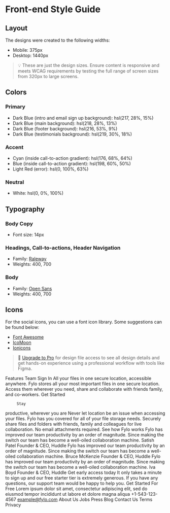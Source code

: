 # Front-end Style Guide

## Layout

The designs were created to the following widths:

- Mobile: 375px
- Desktop: 1440px

> 💡 These are just the design sizes. Ensure content is responsive and meets WCAG requirements by testing the full range of screen sizes from 320px to large screens.

## Colors

### Primary

- Dark Blue (intro and email sign up background): hsl(217, 28%, 15%)
- Dark Blue (main background): hsl(218, 28%, 13%)
- Dark Blue (footer background): hsl(216, 53%, 9%)
- Dark Blue (testimonials background): hsl(219, 30%, 18%)

### Accent

- Cyan (inside call-to-action gradient): hsl(176, 68%, 64%)
- Blue (inside call-to-action gradient): hsl(198, 60%, 50%)
- Light Red (error): hsl(0, 100%, 63%)

### Neutral

- White: hsl(0, 0%, 100%)

## Typography

### Body Copy

- Font size: 14px

### Headings, Call-to-actions, Header Navigation

- Family: [Raleway](https://fonts.google.com/specimen/Raleway)
- Weights: 400, 700

### Body

- Family: [Open Sans](https://fonts.google.com/specimen/Open+Sans)
- Weights: 400, 700

## Icons

For the social icons, you can use a font icon library. Some suggestions can be found below:

- [Font Awesome](https://fontawesome.com/)
- [IcoMoon](https://icomoon.io/)
- [Ionicons](https://ionicons.com/)

> 💎 [Upgrade to Pro](https://www.frontendmentor.io/pro?ref=style-guide) for design file access to see all design details and get hands-on experience using a professional workflow with tools like Figma.

Features Team Sign In All your files in one secure location, accessible
anywhere. Fylo stores all your most important files in one secure location.
Access them wherever you need, share and collaborate with friends family,
and co-workers. Get Started

         Stay

productive, wherever you are Never let location be an issue when accessing
your files. Fylo has you covered for all of your file storage needs.
Securely share files and folders with friends, family and colleagues for
live collaboration. No email attachments required. See how Fylo works Fylo
has improved our team productivity by an order of magnitude. Since making
the switch our team has become a well-oiled collaboration machine. Satish
Patel Founder & CEO, Huddle Fylo has improved our team productivity by an
order of magnitude. Since making the switch our team has become a well-oiled
collaboration machine. Bruce McKenzie Founder & CEO, Huddle Fylo has
improved our team productivity by an order of magnitude. Since making the
switch our team has become a well-oiled collaboration machine. Iva Boyd
Founder & CEO, Huddle Get early access today It only takes a minute to sign
up and our free starter tier is extremely generous. If you have any
questions, our support team would be happy to help you. Get Started For Free
Lorem ipsum dolor sit amet, consectetur adipiscing elit, sed do eiusmod
tempor incididunt ut labore et dolore magna aliqua +1-543-123-4567
example@fylo.com About Us Jobs Press Blog Contact Us Terms Privacy

  <!-- <script
    type="module"
    src="https://cdn.jsdelivr.net/npm/@bufferhead/nightowl@0.0.14/dist/nightowl.js"
  ></script>

  <script type="module">
    import { createNightowl } from "@bufferhead/nightowl";

    createNightowl({
      defaultMode: "dark",
      toggleButtonMode: "newState",
    });
  </script> -->
